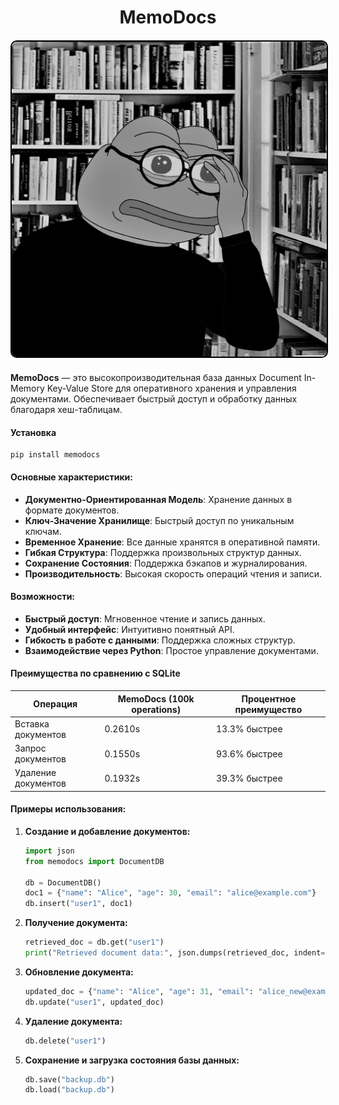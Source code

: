 <div style='text-align: center;'>
    <h1>MemoDocs</h1>
</div>
<div style="text-align: center; margin: 20px 0;">
    <img src="local/pepe-black-white-library-shocked.png" style="width: 100%; height: 200; border: 2px solid #000; border-radius: 10px;" />
</div>

**MemoDocs** — это высокопроизводительная база данных Document In-Memory Key-Value Store для оперативного хранения и управления документами. Обеспечивает быстрый доступ и обработку данных благодаря хеш-таблицам.

#### Установка
```
pip install memodocs
```

#### Основные характеристики:
- **Документно-Ориентированная Модель**: Хранение данных в формате документов.
- **Ключ-Значение Хранилище**: Быстрый доступ по уникальным ключам.
- **Временное Хранение**: Все данные хранятся в оперативной памяти.
- **Гибкая Структура**: Поддержка произвольных структур данных.
- **Сохранение Состояния**: Поддержка бэкапов и журналирования.
- **Производительность**: Высокая скорость операций чтения и записи.

#### Возможности:
- **Быстрый доступ**: Мгновенное чтение и запись данных.
- **Удобный интерфейс**: Интуитивно понятный API.
- **Гибкость в работе с данными**: Поддержка сложных структур.
- **Взаимодействие через Python**: Простое управление документами.

#### Преимущества по сравнению с SQLite

| Операция           | MemoDocs (100k operations) | Процентное преимущество |
|--------------------|----------------------------|--------------------------|
| Вставка документов | 0.2610s | 13.3% быстрее              |
| Запрос документов  | 0.1550s | 93.6% быстрее              |
| Удаление документов | 0.1932s | 39.3% быстрее              |

#### Примеры использования:

1. **Создание и добавление документов:**
   ```python
   import json
   from memodocs import DocumentDB

   db = DocumentDB()
   doc1 = {"name": "Alice", "age": 30, "email": "alice@example.com"}
   db.insert("user1", doc1)
   ```

2. **Получение документа:**
   ```python
   retrieved_doc = db.get("user1")
   print("Retrieved document data:", json.dumps(retrieved_doc, indent=2))
   ```

3. **Обновление документа:**
   ```python
   updated_doc = {"name": "Alice", "age": 31, "email": "alice_new@example.com"}
   db.update("user1", updated_doc)
   ```

4. **Удаление документа:**
   ```python
   db.delete("user1")
   ```

5. **Сохранение и загрузка состояния базы данных:**
   ```python
   db.save("backup.db")
   db.load("backup.db")
   ```
